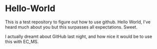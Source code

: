 # Hello-World

This is a test repository to figure out how to use github.
Hello World, I've heard much about you but this surpasses all expectations. Sweet.

I actually dreamt about GitHub last night, and how nice it would be to use this with EC_MS.
